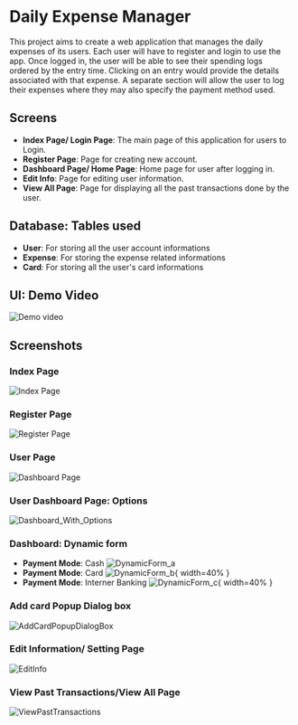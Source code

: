 # Daily Expense Manager

This project aims to create a web application that manages the daily expenses of its users. Each user will have to register and login to use the app. Once logged in, the user will be able to see their spending logs ordered by the entry time. Clicking on an entry would provide the details associated with that expense. A separate section will allow the user to log their expenses where they may also specify the payment method used.


## Screens
* **Index Page/ Login Page**: The main page of this application for users to Login.
* **Register Page**: Page for creating new account.
* **Dashboard Page/ Home Page**: Home page for user after logging in.
* **Edit Info**: Page for editing user information.
* **View All Page**: Page for displaying all the past transactions done by the user.
    

## Database: Tables used
* **User**: For storing all the user account informations
* **Expense**: For storing the expense related informations
* **Card**: For storing all the user's card informations
    

## UI: Demo Video
![Demo video](Screenshot/ui.gif)

## Screenshots
### Index Page
![Index Page](Screenshot/Indexpage.png)

### Register Page
![Register Page](Screenshot/RegisterPage.png)

### User Page
![Dashboard Page](Screenshot/Dashboard.png)

### User Dashboard Page: Options
![Dashboard_With_Options](Screenshot/Dashboard_withOptions.png)

### Dashboard: Dynamic form</h2>

* **Payment Mode**: Cash
![DynamicForm_a](Screenshot/DynamicForm_a.png) <!-- .element height="50%" width="50%" -->
* **Payment Mode**: Card
![DynamicForm_b](Screenshot/DynamicForm_b.png){ width=40% }
* **Payment Mode**: Interner Banking
![DynamicForm_c](Screenshot/DynamicForm_c.png){ width=40% }

### Add card Popup Dialog box
![AddCardPopupDialogBox](Screenshot/AddCardPopupDialogBox.png)

### Edit Information/ Setting Page
![EditInfo](Screenshot/EditInfo.png)

### View Past Transactions/View All Page
![ViewPastTransactions](Screenshot/ViewPastTransactions.png)